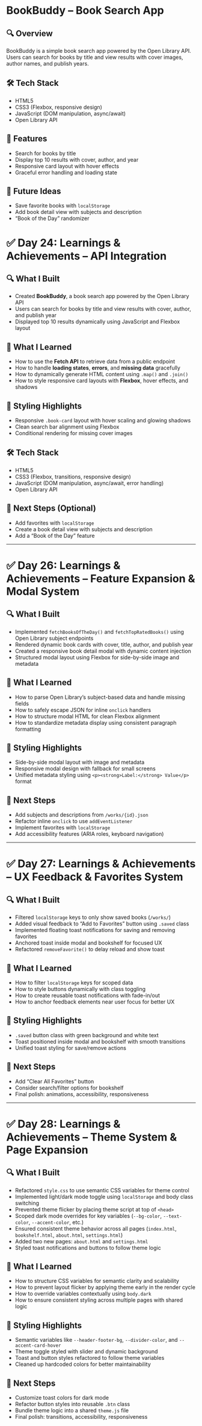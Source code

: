 # BookBuddy – Book Search App

## 🔍 Overview
BookBuddy is a simple book search app powered by the Open Library API. Users can search for books by title and view results with cover images, author names, and publish years.

## 🛠️ Tech Stack
- HTML5
- CSS3 (Flexbox, responsive design)
- JavaScript (DOM manipulation, async/await)
- Open Library API

## 🎨 Features
- Search for books by title
- Display top 10 results with cover, author, and year
- Responsive card layout with hover effects
- Graceful error handling and loading state

## 🚀 Future Ideas
- Save favorite books with `localStorage`
- Add book detail view with subjects and description
- “Book of the Day” randomizer

# ✅ Day 24: Learnings & Achievements – API Integration

## 🔍 What I Built
- Created **BookBuddy**, a book search app powered by the Open Library API  
- Users can search for books by title and view results with cover, author, and publish year  
- Displayed top 10 results dynamically using JavaScript and Flexbox layout  

## 🧠 What I Learned
- How to use the **Fetch API** to retrieve data from a public endpoint  
- How to handle **loading states**, **errors**, and **missing data** gracefully  
- How to dynamically generate HTML content using `.map()` and `.join()`  
- How to style responsive card layouts with **Flexbox**, hover effects, and shadows  

## 🎨 Styling Highlights
- Responsive `.book-card` layout with hover scaling and glowing shadows  
- Clean search bar alignment using Flexbox  
- Conditional rendering for missing cover images  

## 🛠️ Tech Stack
- HTML5  
- CSS3 (Flexbox, transitions, responsive design)  
- JavaScript (DOM manipulation, async/await, error handling)  
- Open Library API  

## 🚀 Next Steps (Optional)
- Add favorites with `localStorage`  
- Create a book detail view with subjects and description  
- Add a “Book of the Day” feature  

---

# ✅ Day 26: Learnings & Achievements – Feature Expansion & Modal System

## 🔍 What I Built
- Implemented `fetchBooksOfTheDay()` and `fetchTopRatedBooks()` using Open Library subject endpoints  
- Rendered dynamic book cards with cover, title, author, and publish year  
- Created a responsive book detail modal with dynamic content injection  
- Structured modal layout using Flexbox for side-by-side image and metadata

## 🧠 What I Learned
- How to parse Open Library’s subject-based data and handle missing fields  
- How to safely escape JSON for inline `onclick` handlers  
- How to structure modal HTML for clean Flexbox alignment  
- How to standardize metadata display using consistent paragraph formatting

## 🎨 Styling Highlights
- Side-by-side modal layout with image and metadata  
- Responsive modal design with fallback for small screens  
- Unified metadata styling using `<p><strong>Label:</strong> Value</p>` format

## 🚀 Next Steps
- Add subjects and descriptions from `/works/{id}.json`  
- Refactor inline `onclick` to use `addEventListener`  
- Implement favorites with `localStorage`  
- Add accessibility features (ARIA roles, keyboard navigation)

---

# ✅ Day 27: Learnings & Achievements – UX Feedback & Favorites System

## 🔍 What I Built
- Filtered `localStorage` keys to only show saved books (`/works/`)
- Added visual feedback to “Add to Favorites” button using `.saved` class
- Implemented floating toast notifications for saving and removing favorites
- Anchored toast inside modal and bookshelf for focused UX
- Refactored `removeFavorite()` to delay reload and show toast

## 🧠 What I Learned
- How to filter `localStorage` keys for scoped data
- How to style buttons dynamically with class toggling
- How to create reusable toast notifications with fade-in/out
- How to anchor feedback elements near user focus for better UX

## 🎨 Styling Highlights
- `.saved` button class with green background and white text
- Toast positioned inside modal and bookshelf with smooth transitions
- Unified toast styling for save/remove actions

## 🚀 Next Steps
- Add “Clear All Favorites” button
- Consider search/filter options for bookshelf
- Final polish: animations, accessibility, responsiveness

---

# ✅ Day 28: Learnings & Achievements – Theme System & Page Expansion

## 🔍 What I Built
- Refactored `style.css` to use semantic CSS variables for theme control
- Implemented light/dark mode toggle using `localStorage` and body class switching
- Prevented theme flicker by placing theme script at top of `<head>`
- Scoped dark mode overrides for key variables (`--bg-color`, `--text-color`, `--accent-color`, etc.)
- Ensured consistent theme behavior across all pages (`index.html`, `bookshelf.html`, `about.html`, `settings.html`)
- Added two new pages: `about.html` and `settings.html`
- Styled toast notifications and buttons to follow theme logic

## 🧠 What I Learned
- How to structure CSS variables for semantic clarity and scalability
- How to prevent layout flicker by applying theme early in the render cycle
- How to override variables contextually using `body.dark`
- How to ensure consistent styling across multiple pages with shared logic

## 🎨 Styling Highlights
- Semantic variables like `--header-footer-bg`, `--divider-color`, and `--accent-card-hover`
- Theme toggle styled with slider and dynamic background
- Toast and button styles refactored to follow theme variables
- Cleaned up hardcoded colors for better maintainability

## 🚀 Next Steps
- Customize toast colors for dark mode
- Refactor button styles into reusable `.btn` class
- Bundle theme logic into a shared `theme.js` file
- Final polish: transitions, accessibility, responsiveness